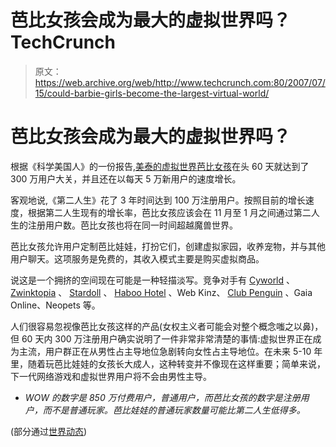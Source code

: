 # 芭比女孩会成为最大的虚拟世界吗？TechCrunch

> 原文：<https://web.archive.org/web/http://www.techcrunch.com:80/2007/07/15/could-barbie-girls-become-the-largest-virtual-world/>

# 芭比女孩会成为最大的虚拟世界吗？

根据《科学美国人》的一份报告[,美泰的虚拟世界](https://web.archive.org/web/20220925222248/http://blog.sciam.com/index.php?title=guess_who_just_launched_the_fastest_grow&more=1&c=1&tb=1&pb=1)[芭比女孩](https://web.archive.org/web/20220925222248/http://www.barbiegirls.com/home.html)在头 60 天就达到了 300 万用户大关，并且还在以每天 5 万新用户的速度增长。

客观地说,《第二人生》花了 3 年时间达到 100 万注册用户。按照目前的增长速度，根据第二人生现有的增长率，芭比女孩应该会在 11 月至 1 月之间通过第二人生的注册用户数。芭比女孩也将在同一时间超越魔兽世界。

芭比女孩允许用户定制芭比娃娃，打扮它们，创建虚拟家园，收养宠物，并与其他用户聊天。这项服务是免费的，其收入模式主要是购买虚拟商品。

说这是一个拥挤的空间现在可能是一种轻描淡写。竞争对手有 [Cyworld](https://web.archive.org/web/20220925222248/http://www.beta.techcrunch.com/tag/cyworld) 、 [Zwinktopia](https://web.archive.org/web/20220925222248/http://www.beta.techcrunch.com/tag/Zwinktopia) 、 [Stardoll](https://web.archive.org/web/20220925222248/http://www.beta.techcrunch.com/tag/stardoll) 、 [Haboo Hotel](https://web.archive.org/web/20220925222248/http://www.beta.techcrunch.com/tag/habbo-hotel) 、Web Kinz、 [Club Penguin](https://web.archive.org/web/20220925222248/http://www.beta.techcrunch.com/tag/clubpenguin/) 、Gaia Online、Neopets 等。

人们很容易忽视像芭比女孩这样的产品(女权主义者可能会对整个概念嗤之以鼻)，但 60 天内 300 万注册用户确实说明了一件非常非常清楚的事情:虚拟世界正在成为主流，用户群正在从男性占主导地位急剧转向女性占主导地位。在未来 5-10 年里，随着玩芭比娃娃的女孩长大成人，这种转变并不像现在这样重要；简单来说，下一代网络游戏和虚拟世界用户将不会由男性主导。

* *WOW 的数字是 850 万付费用户，普通用户，而芭比女孩的数字是注册用户，而不是普通玩家。芭比娃娃的普通玩家数量可能比第二人生低得多。*

(部分通过[世界动态](https://web.archive.org/web/20220925222248/http://www.worldsinmotion.biz/2007/07/mattels_barbie_girls_gains_3_m.php))
